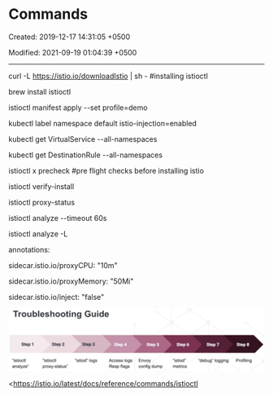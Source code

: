 # Commands

Created: 2019-12-17 14:31:05 +0500

Modified: 2021-09-19 01:04:39 +0500

---

curl -L <https://istio.io/downloadIstio> | sh - #installing istioctl

brew install istioctl

istioctl manifest apply --set profile=demo

kubectl label namespace default istio-injection=enabled

kubectl get VirtualService --all-namespaces

kubectl get DestinationRule --all-namespaces

istioctl x precheck #pre flight checks before installing istio

istioctl verify-install

istioctl proxy-status

istioctl analyze --timeout 60s

istioctl analyze -L

annotations:

sidecar.istio.io/proxyCPU: "10m"

sidecar.istio.io/proxyMemory: "50Mi"

sidecar.istio.io/inject: "false"

![Troubleshooting Guide Step 1 Oistioctl analyze' step 2 *istioctl proxy-status* step 3 "istiod• logs Access logs Resp flags Step 5 Envoy config dump Step 6 "istiod" metrics Step 7 Odebug• logging step 8 Profiling ](../../../media/DevOps-Monitoring-Commands-image1.png)

<https://istio.io/latest/docs/reference/commands/istioctl
